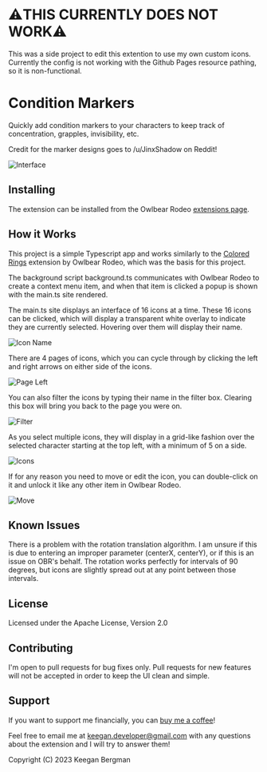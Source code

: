 # ⚠️THIS CURRENTLY DOES NOT WORK⚠️
This was a side project to edit this extention to use my own custom icons. Currently the config is not working with the Github Pages resource pathing, so it is non-functional.

# Condition Markers

Quickly add condition markers to your characters to keep track of concentration, grapples, invisibility, etc.

Credit for the marker designs goes to /u/JinxShadow on Reddit!

![Interface](https://raw.githubusercontent.com/kgbergman/conditionmarkers/main/docs/header.jpg)

## Installing

The extension can be installed from the Owlbear Rodeo [extensions page](https://extensions.owlbear.rodeo/condition-markers).

## How it Works

This project is a simple Typescript app and works similarly to the [Colored Rings](https://extensions.owlbear.rodeo/colored-rings) extension by Owlbear Rodeo, which was the basis for this project.

The background script background.ts communicates with Owlbear Rodeo to create a context menu item, and when that item is clicked a popup is shown with the main.ts site rendered.

The main.ts site displays an interface of 16 icons at a time. These 16 icons can be clicked, which will display a transparent white overlay to indicate they are currently selected. Hovering over them will display their name. 

![Icon Name](https://raw.githubusercontent.com/kgbergman/conditionmarkers/main/docs/iconname.jpg)


There are 4 pages of icons, which you can cycle through by clicking the left and right arrows on either side of the icons.

![Page Left](https://raw.githubusercontent.com/kgbergman/conditionmarkers/main/docs/pageleft.jpg)


You can also filter the icons by typing their name in the filter box. Clearing this box will bring you back to the page you were on.

![Filter](https://raw.githubusercontent.com/kgbergman/conditionmarkers/main/docs/filter.jpg)


As you select multiple icons, they will display in a grid-like fashion over the selected character starting at the top left, with a minimum of 5 on a side.

![Icons](https://raw.githubusercontent.com/kgbergman/conditionmarkers/main/docs/icongrid.jpg)


If for any reason you need to move or edit the icon, you can double-click on it and unlock it like any other item in Owlbear Rodeo.

![Move](https://raw.githubusercontent.com/kgbergman/conditionmarkers/main/docs/move.jpg)


## Known Issues

There is a problem with the rotation translation algorithm. I am unsure if this is due to entering an improper parameter (centerX, centerY), or if this is an issue on OBR's behalf.
The rotation works perfectly for intervals of 90 degrees, but icons are slightly spread out at any point between those intervals.

## License

Licensed under the Apache License, Version 2.0

## Contributing

I'm open to pull requests for bug fixes only. Pull requests for new features will not be accepted in order to keep the UI clean and simple.

## Support

If you want to support me financially, you can [buy me a coffee](https://www.buymeacoffee.com/keegandev)!

Feel free to email me at keegan.developer@gmail.com with any questions about the extension and I will try to answer them!


Copyright (C) 2023 Keegan Bergman
